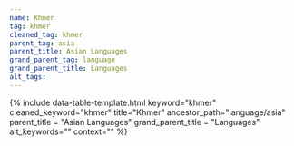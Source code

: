 ```yaml
---
name: Khmer
tag: khmer
cleaned_tag: khmer
parent_tag: asia
parent_title: Asian Languages
grand_parent_tag: language
grand_parent_title: Languages
alt_tags: 
---
```


{% include data-table-template.html 
  keyword="khmer" 
  cleaned_keyword="khmer" 
  title="Khmer"
  ancestor_path="language/asia" 
  parent_title = "Asian Languages"
  grand_parent_title = "Languages"
  alt_keywords=""
  context=""
%}

